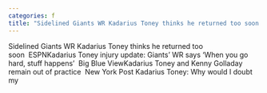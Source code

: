 ```yaml
---
categories: f
title: "Sidelined Giants WR Kadarius Toney thinks he returned too soon  ESPN"
---
```

Sidelined Giants WR Kadarius Toney thinks he returned too soon&nbsp;&nbsp;ESPNKadarius Toney injury update: Giants’ WR says ‘When you go hard, stuff happens’&nbsp;&nbsp;Big Blue ViewKadarius Toney and Kenny Golladay remain out of practice&nbsp;&nbsp;New York Post Kadarius Toney: Why would I doubt my